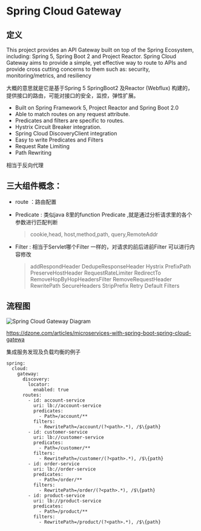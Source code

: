 # Spring Cloud Gateway

## 定义 

This project provides an API Gateway built on top of the Spring Ecosystem, including: Spring 5, Spring Boot 2 and Project Reactor. Spring Cloud Gateway aims to provide a simple, yet effective way to route to APIs and provide cross cutting concerns to them such as: security, monitoring/metrics, and resiliency

大概的意思就是它是基于Spring 5 SpringBoot2 及Reactor (Webflux) 构建的，提供接口的路由，可能对接口的安全，监控，弹性扩展。

- Built on Spring Framework 5, Project Reactor and Spring Boot 2.0
- Able to match routes on any request attribute.
- Predicates and filters are specific to routes.
- Hystrix Circuit Breaker integration.
- Spring Cloud DiscoveryClient integration
- Easy to write Predicates and Filters
- Request Rate Limiting
- Path Rewriting

相当于反向代理

## 三大组件概念：

* route ：路由配置

* Predicate : 类似java 8里的function Predicate ,就是通过分析请求里的各个参数进行匹配判断

  > cookie,head, host,method,path, query,RemoteAddr

* Filter : 相当于Servlet哪个Filter 一样的，对请求的前后进前Filter 可以进行内容修改

  > addRespondHeader DedupeResponseHeader Hystrix PrefixPath PreserveHostHeader RequestRateLimiter RedirectTo RemoveHopByHopHeadersFilter RemoveRequestHeader RewritePath SecureHeaders StripPrefix Retry Default Filters
  >
  > 



## 流程图

![Spring Cloud Gateway Diagram](https://raw.githubusercontent.com/spring-cloud/spring-cloud-gateway/master/docs/src/main/asciidoc/images/spring_cloud_gateway_diagram.png)

https://dzone.com/articles/microservices-with-spring-boot-spring-cloud-gatewa

集成服务发现及负载均衡的例子

```
spring:
  cloud:
    gateway:
      discovery:
        locator:
          enabled: true
      routes:
        - id: account-service
          uri: lb://account-service
          predicates:
            - Path=/account/**
          filters:
            - RewritePath=/account/(?<path>.*), /$\{path}
        - id: customer-service
          uri: lb://customer-service
          predicates:
            - Path=/customer/**
          filters:
            - RewritePath=/customer/(?<path>.*), /$\{path}
        - id: order-service
          uri: lb://order-service
          predicates:
            - Path=/order/**
          filters:
            - RewritePath=/order/(?<path>.*), /$\{path}
        - id: product-service
          uri: lb://product-service
          predicates:
            - Path=/product/**
          filters:
            - RewritePath=/product/(?<path>.*), /$\{path}
```

